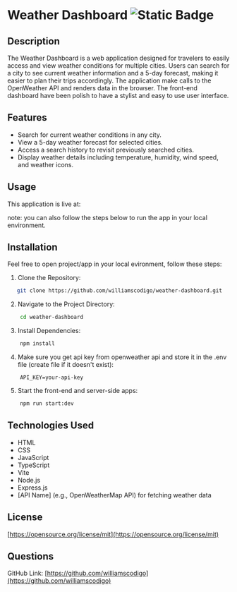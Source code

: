 # Weather Dashboard ![Static Badge](https://img.shields.io/badge/license-MIT-blue)

## Description

The Weather Dashboard is a web application designed for travelers to easily access and view weather conditions for multiple cities. Users can search for a city to see current weather information and a 5-day forecast, making it easier to plan their trips accordingly.
The application make calls to the OpenWeather API and renders data in the browser. The front-end dashboard have been polish to have a stylist and easy to use user interface.


## Features

- Search for current weather conditions in any city.
- View a 5-day weather forecast for selected cities.
- Access a search history to revisit previously searched cities.
- Display weather details including temperature, humidity, wind speed, and weather icons.

## Usage

This application is live at:

note: you can also follow the steps below to run the app in your local environment.

## Installation 

Feel free to open project/app in your local evironment, follow these steps:
1. Clone the Repository:

```bash
   git clone https://github.com/williamscodigo/weather-dashboard.git

```

2. Navigate to the Project Directory:

```bash
    cd weather-dashboard
```

3. Install Dependencies:

```bash
    npm install
```

4. Make sure you get api key from openweather api and store it in the .env file (create file if it doesn't exist):

```
    API_KEY=your-api-key
```

5. Start the front-end and server-side apps:

```bash
    npm run start:dev
```
## Technologies Used

- HTML
- CSS
- JavaScript
- TypeScript
- Vite
- Node.js
- Express.js
- [API Name] (e.g., OpenWeatherMap API) for fetching weather data

## License
[https://opensource.org/license/mit](https://opensource.org/license/mit)



## Questions
GitHub Link: [https://github.com/williamscodigo](https://github.com/williamscodigo)
